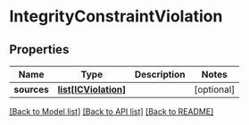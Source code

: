 # IntegrityConstraintViolation

## Properties
Name | Type | Description | Notes
------------ | ------------- | ------------- | -------------
**sources** | [**list[ICViolation]**](ICViolation.md) |  | [optional] 

[[Back to Model list]](../README.md#documentation-for-models) [[Back to API list]](../README.md#documentation-for-api-endpoints) [[Back to README]](../README.md)


